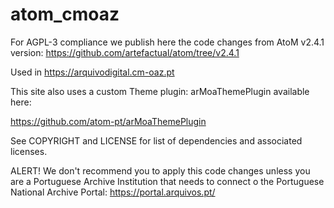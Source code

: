 # atom_cmoaz
For AGPL-3 compliance we publish here the code changes from AtoM v2.4.1 version: https://github.com/artefactual/atom/tree/v2.4.1

Used in https://arquivodigital.cm-oaz.pt

This site also uses a custom Theme plugin: arMoaThemePlugin available here:

https://github.com/atom-pt/arMoaThemePlugin

See COPYRIGHT and LICENSE for list of dependencies and associated licenses.

ALERT!
We don't recommend you to apply this code changes unless you are a Portuguese Archive Institution that needs to connect o the Portuguese National Archive Portal: https://portal.arquivos.pt/

